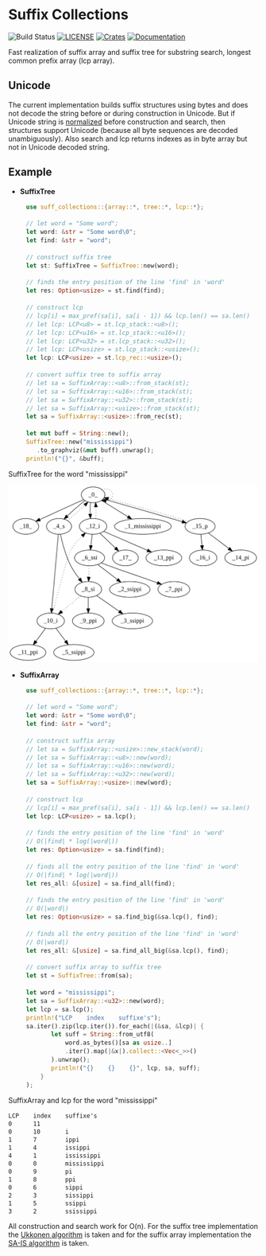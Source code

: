 # Suffix Collections

![Build Status](https://github.com/mov-rax-rbx/Suffix-Collections/workflows/Rust/badge.svg)
[![LICENSE](https://img.shields.io/crates/l/suff_collections)](LICENSE)
[![Crates](https://img.shields.io/crates/v/suff_collections)](https://crates.io/crates/suff_collections)
[![Documentation](https://docs.rs/suff_collections/badge.svg)](https://docs.rs/suff_collections)

Fast realization of suffix array and suffix tree for substring search, longest common prefix array (lcp array).

## Unicode
The current implementation builds suffix structures using bytes and does not decode the string before or during construction in Unicode. But if Unicode string is [normalized](https://unicode.org/reports/tr15) before construction and search, then structures support Unicode (because all byte sequences are decoded unambiguously). Also search and lcp returns indexes as in byte array but not in Unicode decoded string.

## Example
* **SuffixTree**
```rust
     use suff_collections::{array::*, tree::*, lcp::*};

     // let word = "Some word";
     let word: &str = "Some word\0";
     let find: &str = "word";

     // construct suffix tree
     let st: SuffixTree = SuffixTree::new(word);

     // finds the entry position of the line 'find' in 'word'
     let res: Option<usize> = st.find(find);

     // construct lcp
     // lcp[i] = max_pref(sa[i], sa[i - 1]) && lcp.len() == sa.len()
     // let lcp: LCP<u8> = st.lcp_stack::<u8>();
     // let lcp: LCP<u16> = st.lcp_stack::<u16>();
     // let lcp: LCP<u32> = st.lcp_stack::<u32>();
     // let lcp: LCP<usize> = st.lcp_stack::<usize>();
     let lcp: LCP<usize> = st.lcp_rec::<usize>();

     // convert suffix tree to suffix array
     // let sa = SuffixArray::<u8>::from_stack(st);
     // let sa = SuffixArray::<u16>::from_stack(st);
     // let sa = SuffixArray::<u32>::from_stack(st);
     // let sa = SuffixArray::<usize>::from_stack(st);
     let sa = SuffixArray::<usize>::from_rec(st);

     let mut buff = String::new();
     SuffixTree::new("mississippi")
        .to_graphviz(&mut buff).unwrap();
     println!("{}", &buff);
```
SuffixTree for the word "mississippi"

![](img/suffix_tree_mississippi.svg)


* **SuffixArray**
```rust
     use suff_collections::{array::*, tree::*, lcp::*};

     // let word = "Some word";
     let word: &str = "Some word\0";
     let find: &str = "word";

     // construct suffix array
     // let sa = SuffixArray::<usize>::new_stack(word);
     // let sa = SuffixArray::<u8>::new(word);
     // let sa = SuffixArray::<u16>::new(word);
     // let sa = SuffixArray::<u32>::new(word);
     let sa = SuffixArray::<usize>::new(word);

     // construct lcp
     // lcp[i] = max_pref(sa[i], sa[i - 1]) && lcp.len() == sa.len()
     let lcp: LCP<usize> = sa.lcp();

     // finds the entry position of the line 'find' in 'word'
     // O(|find| * log(|word|))
     let res: Option<usize> = sa.find(find);

     // finds all the entry position of the line 'find' in 'word'
     // O(|find| * log(|word|))
     let res_all: &[usize] = sa.find_all(find);

     // finds the entry position of the line 'find' in 'word'
     // O(|word|)
     let res: Option<usize> = sa.find_big(&sa.lcp(), find);

     // finds all the entry position of the line 'find' in 'word'
     // O(|word|)
     let res_all: &[usize] = sa.find_all_big(&sa.lcp(), find);

     // convert suffix array to suffix tree
     let st = SuffixTree::from(sa);

     let word = "mississippi";
     let sa = SuffixArray::<u32>::new(word);
     let lcp = sa.lcp();
     println!("LCP    index    suffixe's");
     sa.iter().zip(lcp.iter()).for_each(|(&sa, &lcp)| {
            let suff = String::from_utf8(
                word.as_bytes()[sa as usize..]
                .iter().map(|&x|).collect::<Vec<_>>()
            ).unwrap();
            println!("{}    {}    {}", lcp, sa, suff);
         }
     );
```

SuffixArray and lcp for the word "mississippi"

```
LCP    index    suffixe's
0      11
0      10       i
1      7        ippi
1      4        issippi
4      1        ississippi
0      0        mississippi
0      9        pi
1      8        ppi
0      6        sippi
2      3        sissippi
1      5        ssippi
3      2        ssissippi
```

All construction and search work for O(n). For the suffix tree implementation the [Ukkonen algorithm][2] is taken and for the suffix array implementation the [SA-IS algorithm][1] is taken.

[1]: https://www.researchgate.net/profile/Daricks_Wai_Hong_Chan/publication/221577802_Linear_Suffix_Array_Construction_by_Almost_Pure_Induced-Sorting/links/00b495318a21ba484f000000/Linear-Suffix-Array-Construction-by-Almost-Pure-Induced-Sorting.pdf?origin=publication_detail

[2]: https://web.stanford.edu/~mjkay/gusfield.pdf
